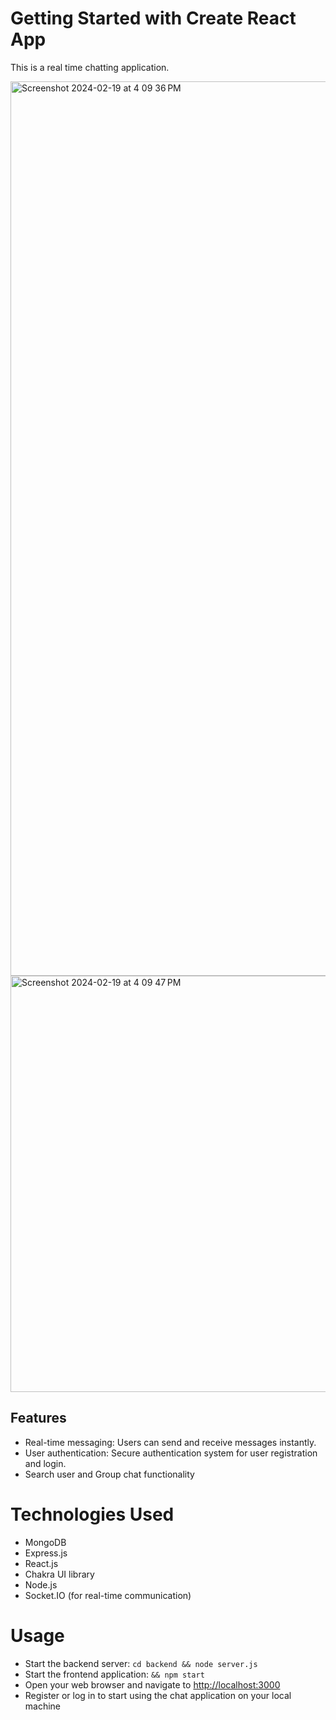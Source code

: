 # Getting Started with Create React App

 This is a real time chatting application.

 <img width="1431" alt="Screenshot 2024-02-19 at 4 09 36 PM" src="https://github.com/adarrssh/webRtc-frontend/assets/85433137/8a0faaf9-79a6-44c2-83b9-81913bb7efcd">


<img width="666" alt="Screenshot 2024-02-19 at 4 09 47 PM" src="https://github.com/adarrssh/webRtc-frontend/assets/85433137/46d28f62-e6bc-40f5-a5d6-8e0259a5ca80">

## Features

- Real-time messaging: Users can send and receive messages instantly.
- User authentication: Secure authentication system for user registration and login.
- Search user and Group chat functionality

# Technologies Used

- MongoDB
- Express.js
- React.js
- Chakra UI library
- Node.js
- Socket.IO (for real-time communication)



# Usage

- Start the backend server: `cd backend && node server.js`
- Start the frontend application: `&& npm start`
- Open your web browser and navigate to [http://localhost:3000](http://localhost:3000)
- Register or log in to start using the chat application on your local machine


